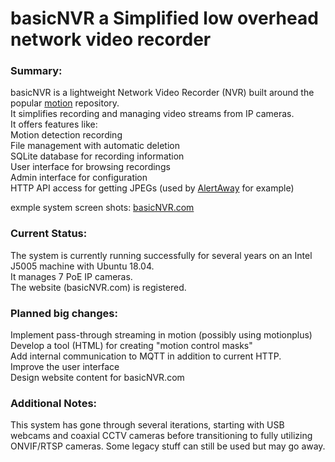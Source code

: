 # basicNVR a Simplified low overhead network video recorder
      
### Summary:

basicNVR is a lightweight Network Video Recorder (NVR) built around the popular [motion](https://motion-project.github.io/) repository.    
It simplifies recording and managing video streams from IP cameras.    
It offers features like:    
Motion detection recording    
File management with automatic deletion    
SQLite database for recording information    
User interface for browsing recordings    
Admin interface for configuration    
HTTP API access for getting JPEGs (used by [AlertAway](https://github.com/jdodgen/MQTT-home/tree/main/linux/alertaway) for example)  

exmple system screen shots: [basicNVR.com](http://basicNVR.com)
   
### Current Status:

The system is currently running successfully for several years on an Intel J5005 machine with Ubuntu 18.04.   
It manages 7 PoE IP cameras.   
The website (basicNVR.com) is registered.    
   
### Planned big changes:

Implement pass-through streaming in motion (possibly using motionplus)     
Develop a tool (HTML) for creating "motion control masks"    
Add internal communication to MQTT in addition to current HTTP.     
Improve the user interface    
Design website content for basicNVR.com   

### Additional Notes:

This system has gone through several iterations, starting with USB webcams and coaxial CCTV cameras before transitioning to fully utilizing ONVIF/RTSP cameras.
Some legacy stuff can still be used but may go away.








 
